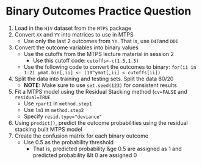 # Binary Outcomes Practice Question

1. Load in the `HIV` dataset from the `MTPS` package
2. Convert `XX` and `YY` into matrices to use in MTPS
    - Use only the last 2 outcomes from `YY`. That is, use `D4T`and `DDI`
3. Convert the outcome variables into binary values
    - Use the cutoffs from the MTPS lecture material in session 2
        - Use this cutoff code: `cutoffs<-c(1.5,1.5)`
    - Use the following code to convert the outcomes to binary: `for(ii in 1:2) ymat.bin[,ii] <- (10^ymat[,ii] < cutoffs[ii])`
4. Split the data into training and testing sets. Split the data 80/20
    - **NOTE:** Make sure to use `set.seed(123)` for consistent results
5. Fit a MTPS model using the Residual Stacking method (`cv=FALSE` and `residual=TRUE`
    - Use `rpart1` in `method.step1`
    - Use `lm1` in `method.step2`
    - Specify `resid.type="deviance"`
6. Using `predict()`, predict the outcome probabilities using the residual stacking built MTPS model
7. Create the confusion matrix for each binary outcome
    - Use 0.5 as the probability threshold
        - That is, predicted probability &ge 0.5 are assigned as 1 and predicted probability &lt 0 are assigned 0
        








